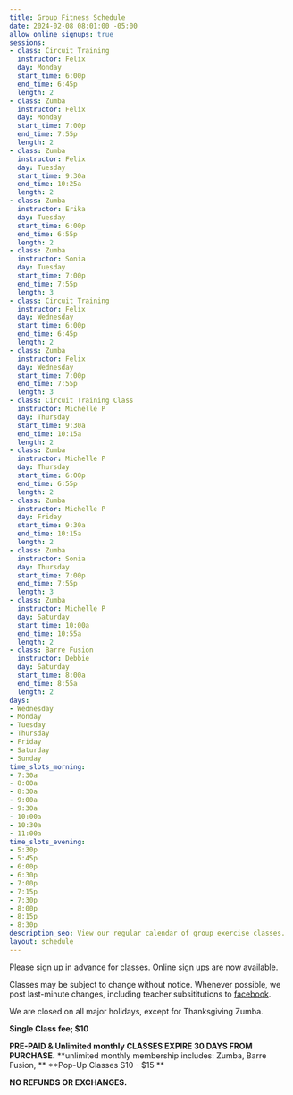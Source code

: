```yaml
---
title: Group Fitness Schedule
date: 2024-02-08 08:01:00 -05:00
allow_online_signups: true
sessions:
- class: Circuit Training
  instructor: Felix
  day: Monday
  start_time: 6:00p
  end_time: 6:45p
  length: 2
- class: Zumba
  instructor: Felix
  day: Monday
  start_time: 7:00p
  end_time: 7:55p
  length: 2
- class: Zumba
  instructor: Felix
  day: Tuesday
  start_time: 9:30a
  end_time: 10:25a
  length: 2
- class: Zumba
  instructor: Erika
  day: Tuesday
  start_time: 6:00p
  end_time: 6:55p
  length: 2
- class: Zumba
  instructor: Sonia
  day: Tuesday
  start_time: 7:00p
  end_time: 7:55p
  length: 3
- class: Circuit Training
  instructor: Felix
  day: Wednesday
  start_time: 6:00p
  end_time: 6:45p
  length: 2
- class: Zumba
  instructor: Felix
  day: Wednesday
  start_time: 7:00p
  end_time: 7:55p
  length: 3
- class: Circuit Training Class
  instructor: Michelle P
  day: Thursday
  start_time: 9:30a
  end_time: 10:15a
  length: 2
- class: Zumba
  instructor: Michelle P
  day: Thursday
  start_time: 6:00p
  end_time: 6:55p
  length: 2
- class: Zumba
  instructor: Michelle P
  day: Friday
  start_time: 9:30a
  end_time: 10:15a
  length: 2
- class: Zumba
  instructor: Sonia
  day: Thursday
  start_time: 7:00p
  end_time: 7:55p
  length: 3
- class: Zumba
  instructor: Michelle P
  day: Saturday
  start_time: 10:00a
  end_time: 10:55a
  length: 2
- class: Barre Fusion
  instructor: Debbie
  day: Saturday
  start_time: 8:00a
  end_time: 8:55a
  length: 2
days:
- Wednesday
- Monday
- Tuesday
- Thursday
- Friday
- Saturday
- Sunday
time_slots_morning:
- 7:30a
- 8:00a
- 8:30a
- 9:00a
- 9:30a
- 10:00a
- 10:30a
- 11:00a
time_slots_evening:
- 5:30p
- 5:45p
- 6:00p
- 6:30p
- 7:00p
- 7:15p
- 7:30p
- 8:00p
- 8:15p
- 8:30p
description_seo: View our regular calendar of group exercise classes.
layout: schedule
---
```


Please sign up in advance for classes. Online sign ups are now available.

Classes may be subject to change without notice. Whenever possible, we post last-minute changes, including teacher subsititutions to [facebook](https://www.facebook.com/Shapeitupfitnessandnutrition).

We are closed on all major holidays, except for Thanksgiving Zumba. 

**Single Class fee; $10**

**PRE-PAID & Unlimited monthly CLASSES EXPIRE 30 DAYS FROM PURCHASE.**
**unlimited monthly membership includes: Zumba, Barre Fusion, **
**Pop-Up Classes S10 - $15 **


**NO REFUNDS OR EXCHANGES.**